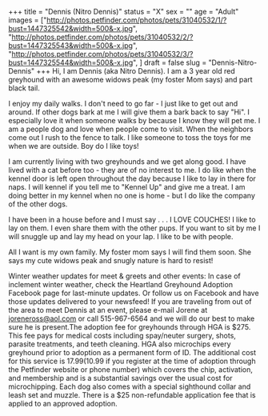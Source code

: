+++
title = "Dennis (Nitro Dennis)"
status = "X"
sex = ""
age = "Adult"
images = ["http://photos.petfinder.com/photos/pets/31040532/1/?bust=1447325542&width=500&-x.jpg",
"http://photos.petfinder.com/photos/pets/31040532/2/?bust=1447325543&width=500&-x.jpg",
"http://photos.petfinder.com/photos/pets/31040532/3/?bust=1447325544&width=500&-x.jpg",
]
draft = false
slug = "Dennis-Nitro-Dennis"
+++
Hi, I am Dennis (aka Nitro Dennis). I am a 3 year old red greyhound with an awesome widows peak (my foster Mom says) and part black tail. 

I enjoy my daily walks. I don't need to go far - I just like to get out and around. If other dogs bark at me I will give them a bark back to say "Hi". I especially love it when someone walks by because I know they will pet me. I am a people dog and love when people come to visit. When the neighbors come out I rush to the fence to talk. I like someone to toss the toys for me when we are outside. Boy do I like toys!

I am currently living with two greyhounds and we get along good. I have lived with a cat before too - they are of no interest to me. I do like when the kennel door is left open throughout the day because I like to lay in there for naps. I will kennel if you tell me to "Kennel Up" and give me a treat. I am doing better in my kennel when no one is home - but I do like the company of the other dogs. 

I have been in a house before and I must say . . . I LOVE COUCHES! I like to lay on them. I even share them with the other pups. If you want to sit by me I will snuggle up and lay my head on your lap. I like to be with people. 

All I want is my own family. My foster mom says I will find them soon. She says my cute widows peak and snugly nature is hard to resist! 

Winter weather updates for meet & greets and other events: In case of inclement winter weather, check the Heartland Greyhound Adoption Facebook page for last-minute updates. Or follow us on Facebook and have those updates delivered to your newsfeed!
If you are traveling from out of the area to meet Dennis at an event, please e-mail Jorene at joreneross@aol.com or call 515-967-6564 and we will do our best to make sure he is present.The adoption fee for greyhounds through HGA is $275. This fee pays for medical costs including spay/neuter surgery, shots, parasite treatments, and teeth cleaning. HGA also microchips every greyhound prior to adoption as a permanent form of ID. The additional cost for this service is $17.99 ($10.99 if you register at the time of adoption through the Petfinder website or phone number) which covers the chip, activation, and membership and is a substantial savings over the usual cost for microchipping. Each dog also comes with a special sighthound collar and leash set and muzzle. There is a $25 non-refundable application fee that is applied to an approved adoption.

